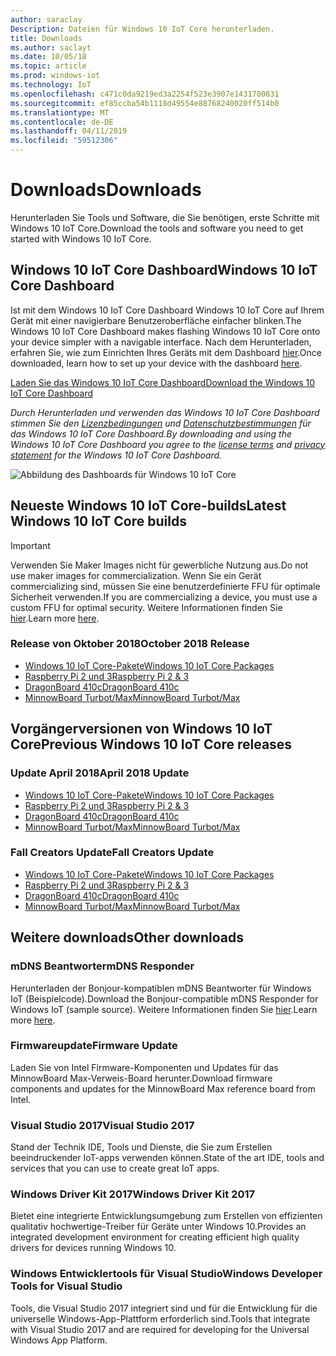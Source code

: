 ```yaml
---
author: saraclay
Description: Dateien für Windows 10 IoT Core herunterladen.
title: Downloads
ms.author: saclayt
ms.date: 10/05/18
ms.topic: article
ms.prod: windows-iot
ms.technology: IoT
ms.openlocfilehash: c471c0da9219ed3a2254f523e3907e1431700831
ms.sourcegitcommit: ef85ccba54b1118d49554e88768240020ff514b0
ms.translationtype: MT
ms.contentlocale: de-DE
ms.lasthandoff: 04/11/2019
ms.locfileid: "59512306"
---
```

# <a name="downloads"></a><span data-ttu-id="0fc18-103">Downloads</span><span class="sxs-lookup"><span data-stu-id="0fc18-103">Downloads</span></span>
<span data-ttu-id="0fc18-104">Herunterladen Sie Tools und Software, die Sie benötigen, erste Schritte mit Windows 10 IoT Core.</span><span class="sxs-lookup"><span data-stu-id="0fc18-104">Download the tools and software you need to get started with Windows 10 IoT Core.</span></span>

## <a name="windows-10-iot-core-dashboard"></a><span data-ttu-id="0fc18-105">Windows 10 IoT Core Dashboard</span><span class="sxs-lookup"><span data-stu-id="0fc18-105">Windows 10 IoT Core Dashboard</span></span>

<span data-ttu-id="0fc18-106">Ist mit dem Windows 10 IoT Core Dashboard Windows 10 IoT Core auf Ihrem Gerät mit einer navigierbare Benutzeroberfläche einfacher blinken.</span><span class="sxs-lookup"><span data-stu-id="0fc18-106">The Windows 10 IoT Core Dashboard makes flashing Windows 10 IoT Core onto your device simpler with a navigable interface.</span></span> <span data-ttu-id="0fc18-107">Nach dem Herunterladen, erfahren Sie, wie zum Einrichten Ihres Geräts mit dem Dashboard [hier](https://docs.microsoft.com/en-gb/windows/iot-core/tutorials/quickstarter/devicesetup#using-the-iot-dashboard-raspberry-pi-minnowboard-nxp).</span><span class="sxs-lookup"><span data-stu-id="0fc18-107">Once downloaded, learn how to set up your device with the dashboard [here](https://docs.microsoft.com/en-gb/windows/iot-core/tutorials/quickstarter/devicesetup#using-the-iot-dashboard-raspberry-pi-minnowboard-nxp).</span></span>

[<span data-ttu-id="0fc18-108">Laden Sie das Windows 10 IoT Core Dashboard</span><span class="sxs-lookup"><span data-stu-id="0fc18-108">Download the Windows 10 IoT Core Dashboard</span></span>](http://go.microsoft.com/fwlink/?LinkID=708576)

_<span data-ttu-id="0fc18-109">Durch Herunterladen und verwenden das Windows 10 IoT Core Dashboard stimmen Sie den [Lizenzbedingungen](http://go.microsoft.com/fwlink/?LinkID=703960&clcid=0x4809) und [Datenschutzbestimmungen](http://go.microsoft.com/fwlink/?LinkId=521839) für das Windows 10 IoT Core Dashboard.</span><span class="sxs-lookup"><span data-stu-id="0fc18-109">By downloading and using the Windows 10 IoT Core Dashboard you agree to the [license terms](http://go.microsoft.com/fwlink/?LinkID=703960&clcid=0x4809) and [privacy statement](http://go.microsoft.com/fwlink/?LinkId=521839) for the Windows 10 IoT Core Dashboard.</span></span>_

![Abbildung des Dashboards für Windows 10 IoT Core](media/IoTDashboard/DASHBOARD-800x450.jpg)

## <a name="latest-windows-10-iot-core-builds"></a><span data-ttu-id="0fc18-111">Neueste Windows 10 IoT Core-builds</span><span class="sxs-lookup"><span data-stu-id="0fc18-111">Latest Windows 10 IoT Core builds</span></span>

> [!IMPORTANT]
> <span data-ttu-id="0fc18-112">Verwenden Sie Maker Images nicht für gewerbliche Nutzung aus.</span><span class="sxs-lookup"><span data-stu-id="0fc18-112">Do not use maker images for commercialization.</span></span> <span data-ttu-id="0fc18-113">Wenn Sie ein Gerät commercializing sind, müssen Sie eine benutzerdefinierte FFU für optimale Sicherheit verwenden.</span><span class="sxs-lookup"><span data-stu-id="0fc18-113">If you are commercializing a device, you must use a custom FFU for optimal security.</span></span> <span data-ttu-id="0fc18-114">Weitere Informationen finden Sie [hier](https://docs.microsoft.com/en-us/windows-hardware/manufacture/iot/iot-core-manufacturing-guide).</span><span class="sxs-lookup"><span data-stu-id="0fc18-114">Learn more [here](https://docs.microsoft.com/en-us/windows-hardware/manufacture/iot/iot-core-manufacturing-guide).</span></span>


### <a name="october-2018-release"></a><span data-ttu-id="0fc18-115">Release von Oktober 2018</span><span class="sxs-lookup"><span data-stu-id="0fc18-115">October 2018 Release</span></span>

* [<span data-ttu-id="0fc18-116">Windows 10 IoT Core-Pakete</span><span class="sxs-lookup"><span data-stu-id="0fc18-116">Windows 10 IoT Core Packages</span></span>](https://www.microsoft.com/en-us/software-download/windows10IoTCore#!)
* [<span data-ttu-id="0fc18-117">Raspberry Pi 2 und 3</span><span class="sxs-lookup"><span data-stu-id="0fc18-117">Raspberry Pi 2 & 3</span></span>](https://go.microsoft.com/fwlink/?LinkId=846058)
* [<span data-ttu-id="0fc18-118">DragonBoard 410c</span><span class="sxs-lookup"><span data-stu-id="0fc18-118">DragonBoard 410c</span></span>](https://go.microsoft.com/fwlink/?LinkId=846059)
* [<span data-ttu-id="0fc18-119">MinnowBoard Turbot/Max</span><span class="sxs-lookup"><span data-stu-id="0fc18-119">MinnowBoard Turbot/Max</span></span>](https://go.microsoft.com/fwlink/?linkid=846057)


## <a name="previous-windows-10-iot-core-releases"></a><span data-ttu-id="0fc18-120">Vorgängerversionen von Windows 10 IoT Core</span><span class="sxs-lookup"><span data-stu-id="0fc18-120">Previous Windows 10 IoT Core releases</span></span>

### <a name="april-2018-update"></a><span data-ttu-id="0fc18-121">Update April 2018</span><span class="sxs-lookup"><span data-stu-id="0fc18-121">April 2018 Update</span></span>

* [<span data-ttu-id="0fc18-122">Windows 10 IoT Core-Pakete</span><span class="sxs-lookup"><span data-stu-id="0fc18-122">Windows 10 IoT Core Packages</span></span>](https://software-download.microsoft.com/download/pr/17134.1.180410-1804.rs4_release_amd64fre_IOTCORE_PACKAGES.iso)
* [<span data-ttu-id="0fc18-123">Raspberry Pi 2 und 3</span><span class="sxs-lookup"><span data-stu-id="0fc18-123">Raspberry Pi 2 & 3</span></span>](https://software-download.microsoft.com/download/pr/17134.1.180410-1804.rs4_release_amd64fre_IOTCORE_RPi.iso)
* [<span data-ttu-id="0fc18-124">DragonBoard 410c</span><span class="sxs-lookup"><span data-stu-id="0fc18-124">DragonBoard 410c</span></span>](https://software-download.microsoft.com/download/pr/17134.1.180410-1804.rs4_release_amd64fre_IOTCORE_QCDB410C.iso)
* [<span data-ttu-id="0fc18-125">MinnowBoard Turbot/Max</span><span class="sxs-lookup"><span data-stu-id="0fc18-125">MinnowBoard Turbot/Max</span></span>](https://software-download.microsoft.com/download/pr/17134.1.180410-1804.rs4_release_amd64fre_IOTCORE_MBM.iso)


### <a name="fall-creators-update"></a><span data-ttu-id="0fc18-126">Fall Creators Update</span><span class="sxs-lookup"><span data-stu-id="0fc18-126">Fall Creators Update</span></span>

* [<span data-ttu-id="0fc18-127">Windows 10 IoT Core-Pakete</span><span class="sxs-lookup"><span data-stu-id="0fc18-127">Windows 10 IoT Core Packages</span></span>](https://software-download.microsoft.com/download/pr/16299.15.170928-1534.rs3_release_amd64fre_IOTCORE_PACKAGES.iso)
* [<span data-ttu-id="0fc18-128">Raspberry Pi 2 und 3</span><span class="sxs-lookup"><span data-stu-id="0fc18-128">Raspberry Pi 2 & 3</span></span>](http://download.microsoft.com/download/9/6/2/9629C69B-02B8-4A82-A4C8-860D6E880C66/16299.15.170928-1534.rs3_release_amd64fre_IOTCORE_RPi.iso)
* [<span data-ttu-id="0fc18-129">DragonBoard 410c</span><span class="sxs-lookup"><span data-stu-id="0fc18-129">DragonBoard 410c</span></span>](http://download.microsoft.com/download/1/0/C/10CAECC2-3B60-45BF-BF0D-D0BACF4072E5/16299.15.170928-1534.rs3_release_amd64fre_IOTCORE_QCDB410C.iso)
* [<span data-ttu-id="0fc18-130">MinnowBoard Turbot/Max</span><span class="sxs-lookup"><span data-stu-id="0fc18-130">MinnowBoard Turbot/Max</span></span>](http://download.microsoft.com/download/5/F/9/5F917B68-020E-4993-A972-F1A7038510CF/16299.15.170928-1534.rs3_release_amd64fre_IOTCORE_MBM.iso)


## <a name="other-downloads"></a><span data-ttu-id="0fc18-131">Weitere downloads</span><span class="sxs-lookup"><span data-stu-id="0fc18-131">Other downloads</span></span>

### [<a name="mdns-responder"></a><span data-ttu-id="0fc18-132">mDNS Beantworter</span><span class="sxs-lookup"><span data-stu-id="0fc18-132">mDNS Responder</span></span>](https://go.microsoft.com/fwlink/?linkid=2077676)
<span data-ttu-id="0fc18-133">Herunterladen der Bonjour-kompatiblen mDNS Beantworter für Windows IoT (Beispielcode).</span><span class="sxs-lookup"><span data-stu-id="0fc18-133">Download the Bonjour-compatible mDNS Responder for Windows IoT (sample source).</span></span> <span data-ttu-id="0fc18-134">Weitere Informationen finden Sie [hier](mDNS.md).</span><span class="sxs-lookup"><span data-stu-id="0fc18-134">Learn more [here](mDNS.md).</span></span>

### [<a name="firmware-update"></a><span data-ttu-id="0fc18-135">Firmwareupdate</span><span class="sxs-lookup"><span data-stu-id="0fc18-135">Firmware Update</span></span>](http://firmware.intel.com/projects/minnowboard-max)
<span data-ttu-id="0fc18-136">Laden Sie von Intel Firmware-Komponenten und Updates für das MinnowBoard Max-Verweis-Board herunter.</span><span class="sxs-lookup"><span data-stu-id="0fc18-136">Download firmware components and updates for the MinnowBoard Max reference board from Intel.</span></span>

### [<a name="visual-studio-2017"></a><span data-ttu-id="0fc18-137">Visual Studio 2017</span><span class="sxs-lookup"><span data-stu-id="0fc18-137">Visual Studio 2017</span></span>](https://www.visualstudio.com/downloads/)
<span data-ttu-id="0fc18-138">Stand der Technik IDE, Tools und Dienste, die Sie zum Erstellen beeindruckender IoT-apps verwenden können.</span><span class="sxs-lookup"><span data-stu-id="0fc18-138">State of the art IDE, tools and services that you can use to create great IoT apps.</span></span>

### [<a name="windows-driver-kit-2017"></a><span data-ttu-id="0fc18-139">Windows Driver Kit 2017</span><span class="sxs-lookup"><span data-stu-id="0fc18-139">Windows Driver Kit 2017</span></span>](https://msdn.microsoft.com/windows/hardware/hh852365.aspx)
<span data-ttu-id="0fc18-140">Bietet eine integrierte Entwicklungsumgebung zum Erstellen von effizienten qualitativ hochwertige-Treiber für Geräte unter Windows 10.</span><span class="sxs-lookup"><span data-stu-id="0fc18-140">Provides an integrated development environment for creating efficient high quality drivers for devices running Windows 10.</span></span>

### [<a name="windows-developer-tools-for-visual-studio"></a><span data-ttu-id="0fc18-141">Windows Entwicklertools für Visual Studio</span><span class="sxs-lookup"><span data-stu-id="0fc18-141">Windows Developer Tools for Visual Studio</span></span>](https://dev.windows.com/en-us/downloads)
<span data-ttu-id="0fc18-142">Tools, die Visual Studio 2017 integriert sind und für die Entwicklung für die universelle Windows-App-Plattform erforderlich sind.</span><span class="sxs-lookup"><span data-stu-id="0fc18-142">Tools that integrate with Visual Studio 2017 and are required for developing for the Universal Windows App Platform.</span></span> 
